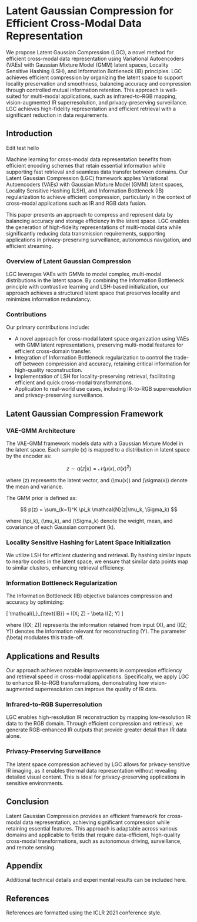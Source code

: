 # Latent Gaussian Compression for Efficient Cross-Modal Data Representation

We propose Latent Gaussian Compression (LGC), a novel method for efficient cross-modal data representation using Variational Autoencoders (VAEs) with Gaussian Mixture Model (GMM) latent spaces, Locality Sensitive Hashing (LSH), and Information Bottleneck (IB) principles. LGC achieves efficient compression by organizing the latent space to support locality preservation and smoothness, balancing accuracy and compression through controlled mutual information retention. This approach is well-suited for multi-modal applications, such as infrared-to-RGB mapping, vision-augmented IR superresolution, and privacy-preserving surveillance. LGC achieves high-fidelity representation and efficient retrieval with a significant reduction in data requirements.

## Introduction

Edit test hello

Machine learning for cross-modal data representation benefits from efficient encoding schemes that retain essential information while supporting fast retrieval and seamless data transfer between domains. Our Latent Gaussian Compression (LGC) framework applies Variational Autoencoders (VAEs) with Gaussian Mixture Model (GMM) latent spaces, Locality Sensitive Hashing (LSH), and Information Bottleneck (IB) regularization to achieve efficient compression, particularly in the context of cross-modal applications such as IR and RGB data fusion.

This paper presents an approach to compress and represent data by balancing accuracy and storage efficiency in the latent space. LGC enables the generation of high-fidelity representations of multi-modal data while significantly reducing data transmission requirements, supporting applications in privacy-preserving surveillance, autonomous navigation, and efficient streaming.

### Overview of Latent Gaussian Compression

LGC leverages VAEs with GMMs to model complex, multi-modal distributions in the latent space. By combining the Information Bottleneck principle with contrastive learning and LSH-based initialization, our approach achieves a structured latent space that preserves locality and minimizes information redundancy.

### Contributions

Our primary contributions include:

- A novel approach for cross-modal latent space organization using VAEs with GMM latent representations, preserving multi-modal features for efficient cross-domain transfer.
- Integration of Information Bottleneck regularization to control the trade-off between compression and accuracy, retaining critical information for high-quality reconstruction.
- Implementation of LSH for locality-preserving retrieval, facilitating efficient and quick cross-modal transformations.
- Application to real-world use cases, including IR-to-RGB superresolution and privacy-preserving surveillance.

## Latent Gaussian Compression Framework

### VAE-GMM Architecture

The VAE-GMM framework models data with a Gaussian Mixture Model in the latent space. Each sample \(x\) is mapped to a distribution in latent space by the encoder as:

$$ z \sim q(z|x) = \mathcal{N}(\mu(x), \sigma(x)^2) $$

where \(z\) represents the latent vector, and \(\mu(x)\) and \(\sigma(x)\) denote the mean and variance.

The GMM prior is defined as:

$$ p(z) = \sum_{k=1}^K \pi_k \mathcal{N}(z|\mu_k, \Sigma_k) $$

where \(\pi_k\), \(\mu_k\), and \(\Sigma_k\) denote the weight, mean, and covariance of each Gaussian component \(k\).

### Locality Sensitive Hashing for Latent Space Initialization

We utilize LSH for efficient clustering and retrieval. By hashing similar inputs to nearby codes in the latent space, we ensure that similar data points map to similar clusters, enhancing retrieval efficiency.

### Information Bottleneck Regularization

The Information Bottleneck (IB) objective balances compression and accuracy by optimizing:

\[
\mathcal{L}_{\text{IB}} = I(X; Z) - \beta I(Z; Y)
\]

where \(I(X; Z)\) represents the information retained from input \(X\), and \(I(Z; Y)\) denotes the information relevant for reconstructing \(Y\). The parameter \(\beta\) modulates this trade-off.

## Applications and Results

Our approach achieves notable improvements in compression efficiency and retrieval speed in cross-modal applications. Specifically, we apply LGC to enhance IR-to-RGB transformations, demonstrating how vision-augmented superresolution can improve the quality of IR data.

### Infrared-to-RGB Superresolution

LGC enables high-resolution IR reconstruction by mapping low-resolution IR data to the RGB domain. Through efficient compression and retrieval, we generate RGB-enhanced IR outputs that provide greater detail than IR data alone.

### Privacy-Preserving Surveillance

The latent space compression achieved by LGC allows for privacy-sensitive IR imaging, as it enables thermal data representation without revealing detailed visual content. This is ideal for privacy-preserving applications in sensitive environments.

## Conclusion

Latent Gaussian Compression provides an efficient framework for cross-modal data representation, achieving significant compression while retaining essential features. This approach is adaptable across various domains and applicable to fields that require data-efficient, high-quality cross-modal transformations, such as autonomous driving, surveillance, and remote sensing.

## Appendix

Additional technical details and experimental results can be included here.

## References

References are formatted using the ICLR 2021 conference style.
